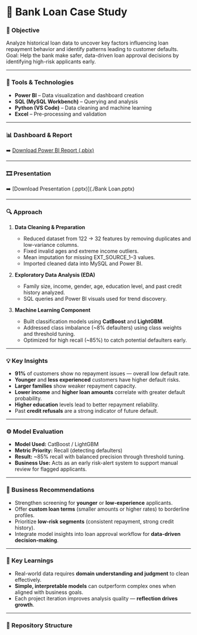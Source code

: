 # 🏦 Bank Loan Case Study

### 🎯 Objective
Analyze historical loan data to uncover key factors influencing loan repayment behavior and identify patterns leading to customer defaults.  
Goal: Help the bank make safer, data-driven loan approval decisions by identifying high-risk applicants early.

---

### 🧰 Tools & Technologies
- **Power BI** – Data visualization and dashboard creation  
- **SQL (MySQL Workbench)** – Querying and analysis  
- **Python (VS Code)** – Data cleaning and machine learning  
- **Excel** – Pre-processing and validation  

---

### 📊 Dashboard & Report
 
➡️ [Download Power BI Report (.pbix)](./bank_loan_dashboard.pbix)


---

### 🎞️ Presentation
  
➡️ [Download Presentation (.pptx)](./Bank Loan.pptx)

---

### 🔍 Approach
1. **Data Cleaning & Preparation**  
   - Reduced dataset from 122 → 32 features by removing duplicates and low-variance columns.  
   - Fixed invalid ages and extreme income outliers.  
   - Mean imputation for missing EXT_SOURCE_1–3 values.  
   - Imported cleaned data into MySQL and Power BI.

2. **Exploratory Data Analysis (EDA)**  
   - Family size, income, gender, age, education level, and past credit history analyzed.  
   - SQL queries and Power BI visuals used for trend discovery.

3. **Machine Learning Component**  
   - Built classification models using **CatBoost** and **LightGBM**.  
   - Addressed class imbalance (~8% defaulters) using class weights and threshold tuning.  
   - Optimized for high recall (~85%) to catch potential defaulters early.

---

### 💡 Key Insights
- **91%** of customers show no repayment issues — overall low default rate.  
- **Younger** and **less experienced** customers have higher default risks.  
- **Larger families** show weaker repayment capacity.  
- **Lower income** and **higher loan amounts** correlate with greater default probability.  
- **Higher education** levels lead to better repayment reliability.  
- Past **credit refusals** are a strong indicator of future default.

---

### ⚙️ Model Evaluation
- **Model Used:** CatBoost / LightGBM  
- **Metric Priority:** Recall (detecting defaulters)  
- **Result:** ~85% recall with balanced precision through threshold tuning.  
- **Business Use:** Acts as an early risk-alert system to support manual review for flagged applicants.

---

### 🧭 Business Recommendations
- Strengthen screening for **younger** or **low-experience** applicants.  
- Offer **custom loan terms** (smaller amounts or higher rates) to borderline profiles.  
- Prioritize **low-risk segments** (consistent repayment, strong credit history).  
- Integrate model insights into loan approval workflow for **data-driven decision-making**.

---

### 🧠 Key Learnings
- Real-world data requires **domain understanding and judgment** to clean effectively.  
- **Simple, interpretable models** can outperform complex ones when aligned with business goals.  
- Each project iteration improves analysis quality — **reflection drives growth**.  

---

### 📁 Repository Structure

